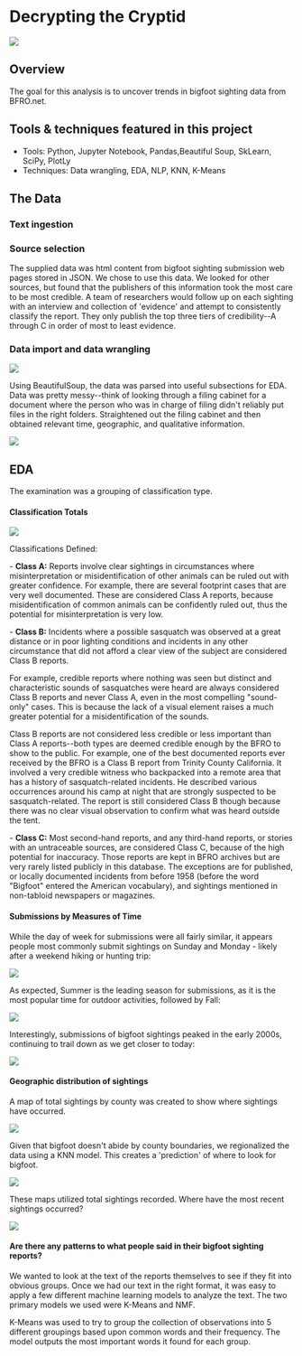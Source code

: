 # Decrypting the Cryptid

<img src='https://github.com/ryankirkland/bigfoot_sightings/blob/master/img/egzHWiazUP6AYkyF4ECjJP.jpg'>

## Overview

The goal for this analysis is to uncover trends in bigfoot sighting data from BFRO.net.

## Tools & techniques featured in this project
- Tools: Python, Jupyter Notebook, Pandas,Beautiful Soup, SkLearn, SciPy, PlotLy
- Techniques: Data wrangling, EDA, NLP, KNN, K-Means

## The Data

### Text ingestion
### Source selection
The supplied data was html content from bigfoot sighting submission web pages stored in JSON.
We chose to use this data. We looked for other sources, but found that the publishers of this information took the most care to be most credible. A team of researchers would follow up on each sighting with an interview and collection of 'evidence' and attempt to consistently classify the report. They only publish the top three tiers of credibility--A through C in order of most to least evidence.

### Data import and data wrangling
<img src='https://github.com/ryankirkland/bigfoot_sightings/blob/master/img/og.png'>

Using BeautifulSoup, the data was parsed into useful subsections for EDA.
Data was pretty messy--think of looking through a filing cabinet for a document where the person who was in charge of filing didn't reliably put files in the right folders.
Straightened out the filing cabinet and then obtained relevant time, geographic, and qualitative information.

<img src='https://github.com/ryankirkland/bigfoot_sightings/blob/master/img/df.png'>

## EDA

The examination was a grouping of classification type.

#### Classification Totals
<img src='https://github.com/ryankirkland/bigfoot_sightings/blob/master/img/class.png'>

Classifications Defined:

<div>
  <p>
    - <b>Class A:</b> Reports involve clear sightings in circumstances where misinterpretation or misidentification of other animals can be ruled out with greater confidence. For example, there are several footprint cases that are very well documented. These are considered Class A reports, because misidentification of common animals can be confidently ruled out, thus the potential for misinterpretation is very low.
  </p>
  <p>
    - <b>Class B:</b> Incidents where a possible sasquatch was observed at a great distance or in poor lighting conditions and incidents in any other circumstance that did not afford a clear view of the subject are considered Class B reports.

For example, credible reports where nothing was seen but distinct and characteristic sounds of sasquatches were heard are always considered Class B reports and never Class A, even in the most compelling "sound-only" cases. This is because the lack of a visual element raises a much greater potential for a misidentification of the sounds.

Class B reports are not considered less credible or less important than Class A reports--both types are deemed credible enough by the BFRO to show to the public. For example, one of the best documented reports ever received by the BFRO is a Class B report from Trinity County California. It involved a very credible witness who backpacked into a remote area that has a history of sasquatch-related incidents. He described various occurrences around his camp at night that are strongly suspected to be sasquatch-related. The report is still considered Class B though because there was no clear visual observation to confirm what was heard outside the tent.
  </p>
  <p>
  - <b>Class C:</b> Most second-hand reports, and any third-hand reports, or stories with an untraceable sources, are considered Class C, because of the high potential for inaccuracy. Those reports are kept in BFRO archives but are very rarely listed publicly in this database. The exceptions are for published, or locally documented incidents from before 1958 (before the word "Bigfoot" entered the American vocabulary), and sightings mentioned in non-tabloid newspapers or magazines.
  </p>
</div>

#### Submissions by Measures of Time

While the day of week for submissions were all fairly similar, it appears people most commonly submit sightings on Sunday and Monday - likely after a weekend hiking or hunting trip:

<img src='https://github.com/ryankirkland/bigfoot_sightings/blob/master/img/dayofweek.png'>

As expected, Summer is the leading season for submissions, as it is the most popular time for outdoor activities, followed by Fall:

<img src='https://github.com/ryankirkland/bigfoot_sightings/blob/master/img/seasons.png'>

Interestingly, submissions of bigfoot sightings peaked in the early 2000s, continuing to trail down as we get closer to today:

<img src='https://github.com/ryankirkland/bigfoot_sightings/blob/master/img/year.png'>

#### Geographic distribution of sightings
A map of total sightings by county was created to show where sightings have occurred.

<img src='https://github.com/ryankirkland/bigfoot_sightings/blob/master/img/bigfoot_map.png'>

Given that bigfoot doesn't abide by county boundaries, we regionalized the data using a KNN model. This creates a 'prediction' of where to look for bigfoot.

<img src='https://github.com/ryankirkland/bigfoot_sightings/blob/master/img/bigfoot_prediction.png'>

These maps utilized total sightings recorded. Where have the most recent sightings occurred?

<img src='https://github.com/ryankirkland/bigfoot_sightings/blob/master/img/state_last_10.png'>

#### Are there any patterns to what people said in their bigfoot sighting reports?

We wanted to look at the text of the reports themselves to see if they fit into obvious groups. Once we had our text in the right format, it was easy to apply a few different machine learning models to analyze the text. The two primary models we used were K-Means and NMF. 

K-Means was used to try to group the collection of observations into 5 different groupings based upon common words and their frequency. The model outputs the most important words it found for each group.






